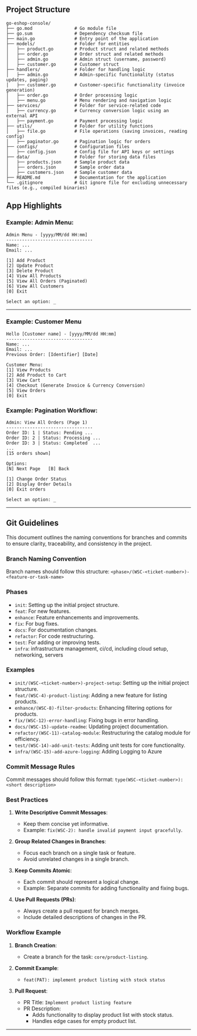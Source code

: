 ## Project Structure

```
go-eshop-console/
├── go.mod                # Go module file
├── go.sum                # Dependency checksum file
├── main.go               # Entry point of the application
├── models/               # Folder for entities
│   ├── product.go        # Product struct and related methods
│   ├── order.go          # Order struct and related methods
│   ├── admin.go          # Admin struct (username, password)
│   ├── customer.go       # Customer struct
├── handlers/             # Folder for handling logic
│   ├── admin.go          # Admin-specific functionality (status updates, paging)
│   ├── customer.go       # Customer-specific functionality (invoice generation)
│   ├── order.go          # Order processing logic
│   ├── menu.go           # Menu rendering and navigation logic
├── services/             # Folder for service-related code
│   ├── currency.go       # Currency conversion logic using an external API
│   ├── payment.go        # Payment processing logic
├── utils/                # Folder for utility functions
│   ├── file.go           # File operations (saving invoices, reading config)
│   ├── paginator.go      # Pagination logic for orders
├── configs/              # Configuration files
│   ├── config.json       # Config file for API keys or settings
├── data/                 # Folder for storing data files
│   ├── products.json     # Sample product data
│   ├── orders.json       # Sample order data
│   ├── customers.json    # Sample customer data
├── README.md             # Documentation for the application
└── .gitignore            # Git ignore file for excluding unnecessary files (e.g., compiled binaries)
```

## App Highlights

### Example: Admin Menu:
```
Admin Menu - [yyyy/MM/dd HH:mm]
---------------------------------  
Name: ...
Email: ...

[1] Add Product
[2] Update Product
[3] Delete Product
[4] View All Products
[5] View All Orders (Paginated)
[6] View All Customers
[0] Exit

Select an option: _
```

---

### Example: Customer Menu

```
Hello [Customer name] - [yyyy/MM/dd HH:mm]
---------------------------------  
Name: ...
Email: ...
Previous Order: [Identifier] [Date]

Customer Menu:
[1] View Products
[2] Add Product to Cart
[3] View Cart
[4] Checkout (Generate Invoice & Currency Conversion)
[5] View Orders
[0] Exit
```

### Example: Pagination Workflow:
```
Admin: View All Orders (Page 1)  
---------------------------------  
Order ID: 1 | Status: Pending ... 
Order ID: 2 | Status: Processing ... 
Order ID: 3 | Status: Completed  ...
...  
[15 orders shown]  

Options:
[N] Next Page   [B] Back

[1] Change Order Status
[2] Display Order Details
[0] Exit orders

Select an option: _

```

---

## Git Guidelines

This document outlines the naming conventions for branches and commits to ensure clarity, traceability, and consistency in the project.

### **Branch Naming Convention**
Branch names should follow this structure: `<phase>/(WSC-<ticket-number>)-<feature-or-task-name>`

### **Phases**

- `init`: Setting up the initial project structure.
- `feat`: For new features.
- `enhance`: Feature enhancements and improvements.
- `fix`: For bug fixes.
- `docs`: For documentation changes.
- `refactor`: For code restructuring.
- `test`: For adding or improving tests.
- `infra`: infrastructure management, ci/cd, including cloud setup, networking, servers

### **Examples**
- `init/(WSC-<ticket-number>)-project-setup`: Setting up the initial project structure.
- `feat/(WSC-4)-product-listing`: Adding a new feature for listing products.
- `enhance/(WSC-8)-filter-products`: Enhancing filtering options for products.
- `fix/(WSC-12)-error-handling`: Fixing bugs in error handling.
- `docs/(WSC-15)-update-readme`: Updating project documentation.
- `refactor/(WSC-11)-catalog-module`: Restructuring the catalog module for efficiency.
- `test/(WSC-14)-add-unit-tests`: Adding unit tests for core functionality.
- `infra/(WSC-15)-add-azure-logging`: Adding Logging to Azure

### **Commit Message Rules**

Commit messages should follow this format: `type(WSC-<ticket-number>):<short description>`

### **Best Practices**
1. **Write Descriptive Commit Messages**:
   - Keep them concise yet informative.
   - Example: `fix(WSC-2): handle invalid payment input gracefully`.

2. **Group Related Changes in Branches**:
   - Focus each branch on a single task or feature.
   - Avoid unrelated changes in a single branch.

3. **Keep Commits Atomic**:
   - Each commit should represent a logical change.
   - Example: Separate commits for adding functionality and fixing bugs.

4. **Use Pull Requests (PRs)**:
   - Always create a pull request for branch merges.
   - Include detailed descriptions of changes in the PR.

### **Workflow Example**

1. **Branch Creation**:
   - Create a branch for the task: `core/product-listing`.

2. **Commit Example**:
   - `feat(PAT): implement product listing with stock status`

3. **Pull Request**:
   - PR Title: `Implement product listing feature`
   - PR Description:
     - Adds functionality to display product list with stock status.
     - Handles edge cases for empty product list.

---